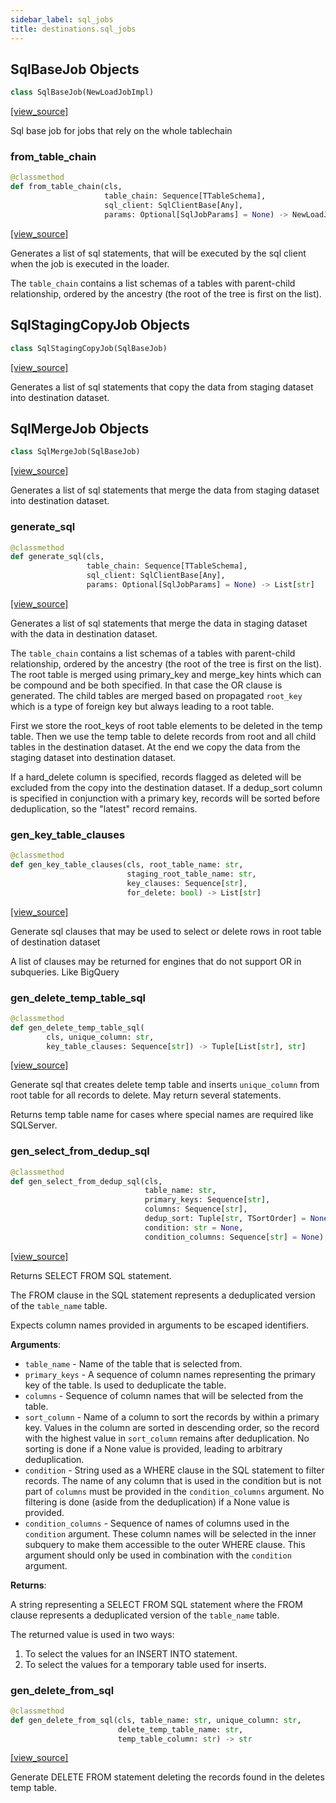 ```yaml
---
sidebar_label: sql_jobs
title: destinations.sql_jobs
---
```


## SqlBaseJob Objects

```python
class SqlBaseJob(NewLoadJobImpl)
```

[[view_source]](https://github.com/dlt-hub/dlt/blob/3739c9ac839aafef713f6d5ebbc6a81b2a39a1b0/dlt/destinations/sql_jobs.py#L27)

Sql base job for jobs that rely on the whole tablechain

### from\_table\_chain

```python
@classmethod
def from_table_chain(cls,
                     table_chain: Sequence[TTableSchema],
                     sql_client: SqlClientBase[Any],
                     params: Optional[SqlJobParams] = None) -> NewLoadJobImpl
```

[[view_source]](https://github.com/dlt-hub/dlt/blob/3739c9ac839aafef713f6d5ebbc6a81b2a39a1b0/dlt/destinations/sql_jobs.py#L33)

Generates a list of sql statements, that will be executed by the sql client when the job is executed in the loader.

The `table_chain` contains a list schemas of a tables with parent-child relationship, ordered by the ancestry (the root of the tree is first on the list).

## SqlStagingCopyJob Objects

```python
class SqlStagingCopyJob(SqlBaseJob)
```

[[view_source]](https://github.com/dlt-hub/dlt/blob/3739c9ac839aafef713f6d5ebbc6a81b2a39a1b0/dlt/destinations/sql_jobs.py#L76)

Generates a list of sql statements that copy the data from staging dataset into destination dataset.

## SqlMergeJob Objects

```python
class SqlMergeJob(SqlBaseJob)
```

[[view_source]](https://github.com/dlt-hub/dlt/blob/3739c9ac839aafef713f6d5ebbc6a81b2a39a1b0/dlt/destinations/sql_jobs.py#L135)

Generates a list of sql statements that merge the data from staging dataset into destination dataset.

### generate\_sql

```python
@classmethod
def generate_sql(cls,
                 table_chain: Sequence[TTableSchema],
                 sql_client: SqlClientBase[Any],
                 params: Optional[SqlJobParams] = None) -> List[str]
```

[[view_source]](https://github.com/dlt-hub/dlt/blob/3739c9ac839aafef713f6d5ebbc6a81b2a39a1b0/dlt/destinations/sql_jobs.py#L141)

Generates a list of sql statements that merge the data in staging dataset with the data in destination dataset.

The `table_chain` contains a list schemas of a tables with parent-child relationship, ordered by the ancestry (the root of the tree is first on the list).
The root table is merged using primary_key and merge_key hints which can be compound and be both specified. In that case the OR clause is generated.
The child tables are merged based on propagated `root_key` which is a type of foreign key but always leading to a root table.

First we store the root_keys of root table elements to be deleted in the temp table. Then we use the temp table to delete records from root and all child tables in the destination dataset.
At the end we copy the data from the staging dataset into destination dataset.

If a hard_delete column is specified, records flagged as deleted will be excluded from the copy into the destination dataset.
If a dedup_sort column is specified in conjunction with a primary key, records will be sorted before deduplication, so the "latest" record remains.

### gen\_key\_table\_clauses

```python
@classmethod
def gen_key_table_clauses(cls, root_table_name: str,
                          staging_root_table_name: str,
                          key_clauses: Sequence[str],
                          for_delete: bool) -> List[str]
```

[[view_source]](https://github.com/dlt-hub/dlt/blob/3739c9ac839aafef713f6d5ebbc6a81b2a39a1b0/dlt/destinations/sql_jobs.py#L179)

Generate sql clauses that may be used to select or delete rows in root table of destination dataset

A list of clauses may be returned for engines that do not support OR in subqueries. Like BigQuery

### gen\_delete\_temp\_table\_sql

```python
@classmethod
def gen_delete_temp_table_sql(
        cls, unique_column: str,
        key_table_clauses: Sequence[str]) -> Tuple[List[str], str]
```

[[view_source]](https://github.com/dlt-hub/dlt/blob/3739c9ac839aafef713f6d5ebbc6a81b2a39a1b0/dlt/destinations/sql_jobs.py#L196)

Generate sql that creates delete temp table and inserts `unique_column` from root table for all records to delete. May return several statements.

Returns temp table name for cases where special names are required like SQLServer.

### gen\_select\_from\_dedup\_sql

```python
@classmethod
def gen_select_from_dedup_sql(cls,
                              table_name: str,
                              primary_keys: Sequence[str],
                              columns: Sequence[str],
                              dedup_sort: Tuple[str, TSortOrder] = None,
                              condition: str = None,
                              condition_columns: Sequence[str] = None) -> str
```

[[view_source]](https://github.com/dlt-hub/dlt/blob/3739c9ac839aafef713f6d5ebbc6a81b2a39a1b0/dlt/destinations/sql_jobs.py#L212)

Returns SELECT FROM SQL statement.

The FROM clause in the SQL statement represents a deduplicated version
of the `table_name` table.

Expects column names provided in arguments to be escaped identifiers.

**Arguments**:

- `table_name` - Name of the table that is selected from.
- `primary_keys` - A sequence of column names representing the primary
  key of the table. Is used to deduplicate the table.
- `columns` - Sequence of column names that will be selected from
  the table.
- `sort_column` - Name of a column to sort the records by within a
  primary key. Values in the column are sorted in descending order,
  so the record with the highest value in `sort_column` remains
  after deduplication. No sorting is done if a None value is provided,
  leading to arbitrary deduplication.
- `condition` - String used as a WHERE clause in the SQL statement to
  filter records. The name of any column that is used in the
  condition but is not part of `columns` must be provided in the
  `condition_columns` argument. No filtering is done (aside from the
  deduplication) if a None value is provided.
- `condition_columns` - Sequence of names of columns used in the `condition`
  argument. These column names will be selected in the inner subquery
  to make them accessible to the outer WHERE clause. This argument
  should only be used in combination with the `condition` argument.
  

**Returns**:

  A string representing a SELECT FROM SQL statement where the FROM
  clause represents a deduplicated version of the `table_name` table.
  
  The returned value is used in two ways:
  1) To select the values for an INSERT INTO statement.
  2) To select the values for a temporary table used for inserts.

### gen\_delete\_from\_sql

```python
@classmethod
def gen_delete_from_sql(cls, table_name: str, unique_column: str,
                        delete_temp_table_name: str,
                        temp_table_column: str) -> str
```

[[view_source]](https://github.com/dlt-hub/dlt/blob/3739c9ac839aafef713f6d5ebbc6a81b2a39a1b0/dlt/destinations/sql_jobs.py#L301)

Generate DELETE FROM statement deleting the records found in the deletes temp table.

